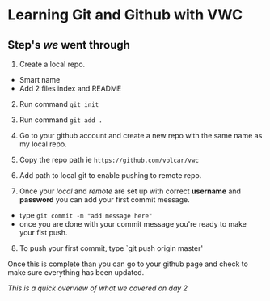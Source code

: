 # Learning Git and Github with VWC

## Step's *we* went through

1. Create a local repo.
  * Smart name
  * Add 2 files  index and README

2. Run command `git init`

3. Run command `git add .`

4. Go to your github account and create a new repo with the same name as my local repo.

5. Copy the repo path ie `https://github.com/volcar/vwc`

6. Add path to local git to enable pushing to remote repo.

7. Once your _local_ and _remote_ are set up with correct **username** and **password** you can add your first commit message.
  * type `git commit -m "add message here"`
  * once you are done with your commit message you're ready to make your fist push.

8. To push your first commit, type `git push origin master'

Once this is complete than you can go to your github page and check to make sure everything has been updated.


_This is a quick overview of what we covered on day 2_


